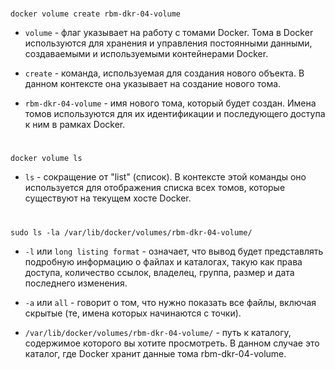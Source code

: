 #

```console
docker volume create rbm-dkr-04-volume
```

- `volume` - флаг указывает на работу с томами Docker. Тома в Docker используются для хранения и управления постоянными данными, создаваемыми и используемыми контейнерами Docker.

- `create` - команда, используемая для создания нового объекта. В данном контексте она указывает на создание нового тома.

- `rbm-dkr-04-volume` - имя нового тома, который будет создан. Имена томов используются для их идентификации и последующего доступа к ним в рамках Docker.

#

```console
docker volume ls
```

- `ls` - сокращение от "list" (список). В контексте этой команды оно используется для отображения списка всех томов, которые существуют на текущем хосте Docker.

#

```console
sudo ls -la /var/lib/docker/volumes/rbm-dkr-04-volume/
```

- `-l` или `long listing format` -  означает, что вывод будет представлять подробную информацию о файлах и каталогах, такую как права доступа, количество ссылок, владелец, группа, размер и дата последнего изменения.

- `-a` или `all` - говорит о том, что нужно показать все файлы, включая скрытые (те, имена которых начинаются с точки).

- `/var/lib/docker/volumes/rbm-dkr-04-volume/` - путь к каталогу, содержимое которого вы хотите просмотреть. В данном случае это каталог, где Docker хранит данные тома rbm-dkr-04-volume.

#
